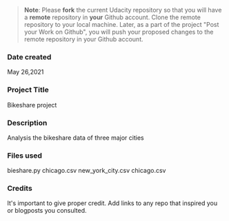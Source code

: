 >**Note**: Please **fork** the current Udacity repository so that you will have a **remote** repository in **your** Github account. Clone the remote repository to your local machine. Later, as a part of the project "Post your Work on Github", you will push your proposed changes to the remote repository in your Github account.

### Date created
May 26,2021

### Project Title
Bikeshare project

### Description
Analysis the bikeshare data of three major cities

### Files used
bieshare.py
chicago.csv
new_york_city.csv
chicago.csv

### Credits
It's important to give proper credit. Add links to any repo that inspired you or blogposts you consulted.
